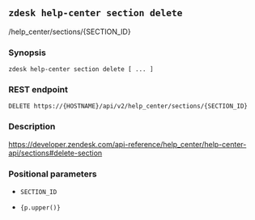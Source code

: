 ## `zdesk help-center section delete`

/help_center/sections/{SECTION_ID}

### Synopsis

    zdesk help-center section delete [ ... ]

### REST endpoint

    DELETE https://{HOSTNAME}/api/v2/help_center/sections/{SECTION_ID}

### Description

https://developer.zendesk.com/api-reference/help_center/help-center-api/sections#delete-section

### Positional parameters

* `SECTION_ID`

* `{p.upper()}`

